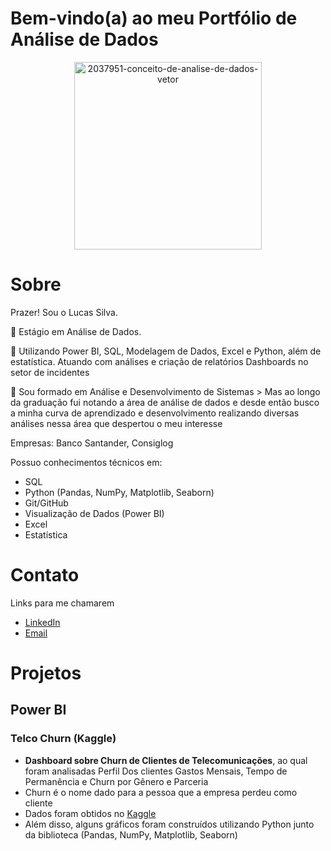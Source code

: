 # Bem-vindo(a) ao meu Portfólio de Análise de Dados

<div align="center">
  <img src="https://github.com/user-attachments/assets/0716f7dd-c9f5-4d1c-8405-f493400bcc9a" alt="2037951-conceito-de-analise-de-dados-vetor" width="300"/>
</div>

# Sobre

 Prazer! Sou o Lucas Silva.

📍 Estágio em Análise de Dados.

📍 Utilizando Power BI, SQL, Modelagem de Dados, Excel e Python, além de estatística.
 Atuando com análises e criação de relatórios Dashboards no setor de incidentes 

📍 Sou formado em Análise e Desenvolvimento de Sistemas
     > Mas ao longo da graduação fui notando a área de análise de dados e desde então busco a minha curva de aprendizado e desenvolvimento realizando diversas análises nessa área que despertou o meu interesse

Empresas: Banco Santander, Consiglog

Possuo conhecimentos técnicos em:

- SQL
- Python (Pandas, NumPy, Matplotlib, Seaborn)
- Git/GitHub
- Visualização de Dados (Power BI)
- Excel
- Estatística

# Contato

Links para me chamarem

- [LinkedIn](https://www.linkedin.com/in/lucassilvad)
- [Email](lucas-lucas14@outlook.com)

# Projetos

## Power BI
### Telco Churn (Kaggle)
- <b>Dashboard sobre Churn de Clientes de Telecomunicações</b>, ao qual foram analisadas Perfil Dos clientes
   Gastos Mensais, Tempo de Permanência e Churn por Gênero e Parceria
- Churn é o nome dado para a pessoa que a empresa perdeu como cliente
- Dados foram obtidos no [Kaggle](https://www.kaggle.com/datasets/blastchar/telco-customer-churn)
- Além disso, alguns gráficos foram construídos utilizando Python junto da biblioteca (Pandas, NumPy, Matplotlib, Seaborn)
